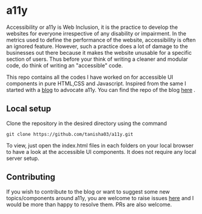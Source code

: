 # a11y

Accessibility or a11y is Web Inclusion, it is the practice to develop the websites for everyone irrespective of any disability or impairment. In the metrics used to define the performance of the website, accessibility is often an ignored feature. However, such a practice does a lot of damage to the businesses out there  because it makes the website unusable for a specific section of users. Thus before your think of writing a cleaner and modular code, do think of writing an "accessible" code.

This repo contains all the codes I have worked on for accessible UI components in pure HTML,CSS and Javascript. Inspired from the same I started with a [blog](https://a11y-friendly.netlify.com/) to advocate a11y. You can find the repo of the blog [here](https://github.com/tanisha03/a11y-friendly) .

## Local setup

Clone the repository in the desired directory using the command
```
git clone https://github.com/tanisha03/a11y.git
```
To view, just open the index.html files in each folders on your local browser to have a look at the accessible UI components. It does not require any local server setup.

## Contributing

If you wish to contribute to the blog or want to suggest some new topics/components around a11y, you are welcome to raise issues [here](https://github.com/tanisha03/a11y/issues) and I would be more than happy to resolve them. PRs are also welcome.
